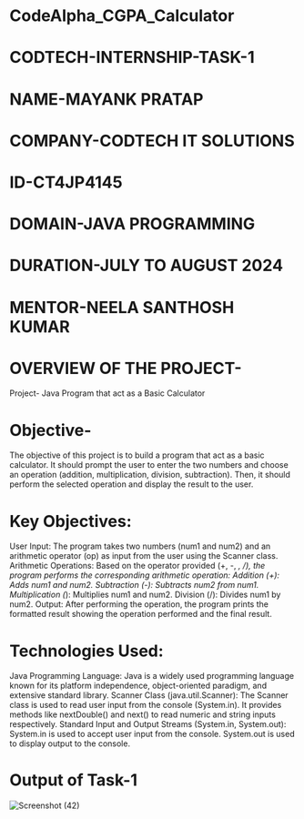 # CodeAlpha_CGPA_Calculator
# CODTECH-INTERNSHIP-TASK-1
# NAME-MAYANK PRATAP
# COMPANY-CODTECH IT SOLUTIONS
# ID-CT4JP4145
# DOMAIN-JAVA PROGRAMMING
# DURATION-JULY TO AUGUST 2024
# MENTOR-NEELA SANTHOSH KUMAR
#
# OVERVIEW OF THE PROJECT-
Project- Java Program that act as a Basic Calculator
# Objective-
The objective of this project is to build a program that act as a basic calculator. It should prompt the user to enter the two numbers and choose an operation (addition, multiplication, division, subtraction). Then, it should perform the selected operation and display the result to the user.
# Key Objectives:
User Input: The program takes two numbers (num1 and num2) and an arithmetic operator (op) as input from the user using the Scanner class.
Arithmetic Operations: Based on the operator provided (+, -, *, /), the program performs the corresponding arithmetic operation:
Addition (+): Adds num1 and num2.
Subtraction (-): Subtracts num2 from num1.
Multiplication (*): Multiplies num1 and num2.
Division (/): Divides num1 by num2.
Output: After performing the operation, the program prints the formatted result showing the operation performed and the final result.
# Technologies Used:
Java Programming Language:
Java is a widely used programming language known for its platform independence, object-oriented paradigm, and extensive standard library.
Scanner Class (java.util.Scanner):
The Scanner class is used to read user input from the console (System.in). It provides methods like nextDouble() and next() to read numeric and string inputs respectively.
Standard Input and Output Streams (System.in, System.out):
System.in is used to accept user input from the console.
System.out is used to display output to the console.
#
# Output of Task-1
![Screenshot (42)](https://github.com/user-attachments/assets/642bc6f0-e77a-42ba-80ff-eee7c14665d9)
